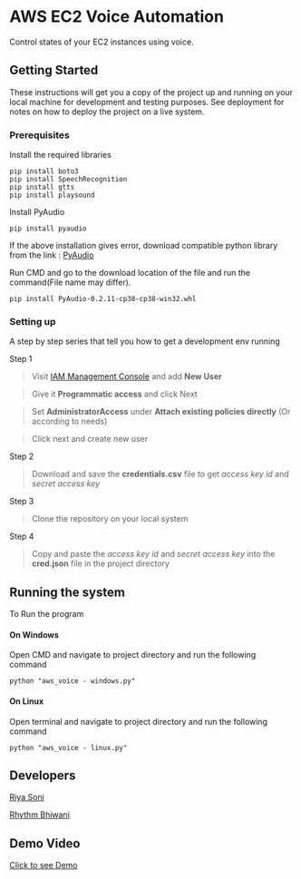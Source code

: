 # AWS EC2 Voice Automation

Control states of your EC2 instances using voice.

## Getting Started

These instructions will get you a copy of the project up and running on your local machine for development and testing purposes. See deployment for notes on how to deploy the project on a live system.

### Prerequisites

Install the required libraries

```
pip install boto3
pip install SpeechRecognition
pip install gtts
pip install playsound
```
Install PyAudio
```
pip install pyaudio
```
If the above installation gives error, download compatible python library from the link :
[PyAudio](https://www.lfd.uci.edu/~gohlke/pythonlibs/#pyaudio)

Run CMD and go to the download location of the file and run the command(File name may differ).
```
pip install PyAudio‑0.2.11‑cp38‑cp38‑win32.whl
```

### Setting up

A step by step series that tell you how to get a development env running

Step 1
> Visit [IAM Management Console] and add **New User**

>Give it **Programmatic access** and click Next

>Set __AdministratorAccess__ under __Attach existing policies directly__ (Or according to needs)

>Click next and create new user

Step 2
>Download and save the **credentials.csv** file to get *access key id* and *secret access key*

Step 3
>Clone the repository on your local system

Step 4
>Copy and paste the *access key id* and *secret access key* into the **cred.json** file in the project directory


## Running the system

To Run the program

#### On Windows

Open CMD and navigate to project directory and run the following command
```
python "aws_voice - windows.py"
```

#### On Linux
Open terminal and navigate to project directory and run the following command
```
python "aws_voice - linux.py"
```

## Developers

[Riya Soni](https://www.linkedin.com/in/riya-soni-3bb5111a0/)

[Rhythm Bhiwani](https://www.linkedin.com/in/rhythm-bhiwani/)

## Demo Video
<a href="http://www.youtube.com/watch?feature=player_embedded&v=BosDrdC1IdA
" target="_blank">Click to see Demo</a>

[IAM Management Console]: https://console.aws.amazon.com/iam/home#/users
